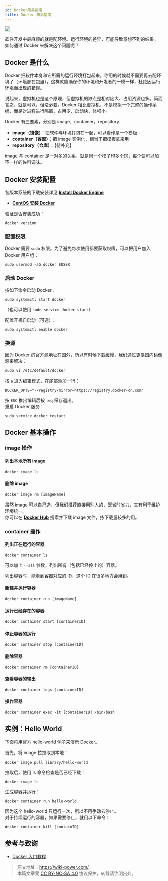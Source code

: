 ```yaml
---
id: Docker简易指南
title: Docker 简易指南
---
```


![](https://wiki-media-1253965369.cos.ap-guangzhou.myqcloud.com/img/20210116153041.png)

软件开发中最麻烦的就是配环境。运行环境的差异，可能导致意想不到的结果。  
如何通过 Docker 来解决这个问题呢？

## Docker 是什么

Docker 把软件本身和它所需的运行环境打包起来，你用的时候就不需要再去配环境了（环境都在包里），这样就能确保你的环境和开发者的一模一样，杜绝因运行环境而出现的错误。

说起来，虚拟机也是这个原理，但虚拟机的缺点是相对庞大、占用资源也多。简而言之，就是可以，但没必要。Docker 相比虚拟机，不是模拟一个完整的操作系统，而是对进程进行隔离，占用少、启动快、体积小。

Docker 有三要素，分别是 image，container，repository.

- **image（镜像）**：把软件与环境打包在一起，可以看作是一个模板
- **container（容器）**：把 image 实例化，相当于把模板拿来用
- **repository（仓库）**：【待补充】

image 与 container 是一对多的关系，就是同一个模子印多个饼，每个饼可以加不一样的佐料调味。

## Docker 安装配置

各版本系统的下载安装详见 [**Install Docker Engine**](https://docs.docker.com/engine/install/)

- [**CentOS 安装 Docker**](https://wiki-power.com/unlist/CentOS%E5%AE%89%E8%A3%85Docker)

验证是否安装成功：

```shell
docker version
```

### 配置权限

Docker 需要 `sudo` 权限。为了避免每次使用都要获取权限，可以把用户加入 Docker 用户组：

```shell
sudo usermod -aG docker $USER
```

### 启动 Docker

按如下命令启动 Docker：

```shell
sudo systemctl start docker
```

（也可以使用 `sudo service docker start`）

配置开机自启动（可选）：

```shell
sudo systemctl enable docker
```

### 换源

因为 Docker 的官方源地址在国外，所以有时候下载缓慢，我们通过更换国内镜像源来解决：

```shell
sudo vi /etc/default/docker
```

按 `a` 进入编辑模式，在尾部添加一行：

```
DOCKER_OPTS="--registry-mirror=https://registry.docker-cn.com"
```

按 `ESC` 推出编辑后按 `:wq` 保存退出。  
重启 Docker 服务：

```shell
sudo service docker restart
```

## Docker 基本操作

### image 操作

#### 列出本地所有 image

```shell
docker image ls
```

#### 删除 image

```shell
docker image rm [imageName]
```

虽然 image 可以自己造，但我们推荐直接用别人的，既省时省力，又有利于维护环境统一。  
你可以在 [**Docker Hub**](https://hub.docker.com/) 搜索并下载 image 文件，拣下载量较多的用。

### container 操作

#### 列出正在运行的容器

```shell
docker container ls
```

可以加上 `--all` 参数，列出所有（包括已经停止的）容器。

列出容器时，能看到容器对应的 ID，这个 ID 在很多地方会用到。

#### 新建并运行容器

```shell
docker container run [imageName]
```

#### 运行已经存在的容器

```shell
docker container start [containerID]
```

#### 停止容器的运行

```shell
docker container stop [containerID]
```

#### 删除容器

```shell
docker container rm [containerID]
```

#### 查看容器的输出

```shell
docker container logs [containerID]
```

#### 操作容器

```shell
docker container exec -it [containerID] /bin/bash
```

## 实例：Hello World

下面将用官方 hello-world 例子来演示 Docker。

首先，将 image 拉拉取到本地：

```shell
docker image pull library/hello-world
```

拉取后，使用 ls 命令检查是否已经下载：

```shell
docker image ls
```

生成容器并运行：

```shell
docker container run hello-world
```

因为这个 hello-world 只运行一次，所以不用手动去停止。  
对于持续运行的容器，如果需要停止，就用以下命令：

```shell
docker container kill [containID]
```

## 参考与致谢

- [Docker 入门教程](http://www.ruanyifeng.com/blog/2018/02/docker-tutorial.html)



> 原文地址：<https://wiki-power.com/>  
> 本篇文章受 [CC BY-NC-SA 4.0](https://creativecommons.org/licenses/by/4.0/deed.zh) 协议保护，转载请注明出处。

